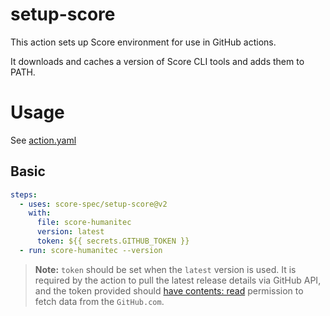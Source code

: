 # setup-score

This action sets up Score environment for use in GitHub actions.

It downloads and caches a version of Score CLI tools and adds them to PATH.

# Usage

See [action.yaml](action.yaml)

## Basic

```yaml
steps:
  - uses: score-spec/setup-score@v2
    with:
      file: score-humanitec
      version: latest
      token: ${{ secrets.GITHUB_TOKEN }}
  - run: score-humanitec --version
```

> **Note:** `token` should be set when the `latest` version is used. It is required by the action to pull the latest release details via GitHub API, and the token provided should [have contents: read](https://docs.github.com/en/rest/overview/permissions-required-for-github-apps?apiVersion=2022-11-28#contents) permission to fetch data from the `GitHub.com`.
